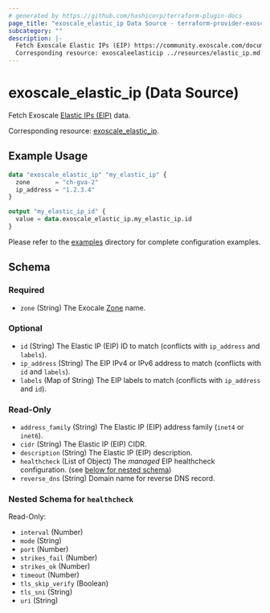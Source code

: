 ```yaml
---
# generated by https://github.com/hashicorp/terraform-plugin-docs
page_title: "exoscale_elastic_ip Data Source - terraform-provider-exoscale"
subcategory: ""
description: |-
  Fetch Exoscale Elastic IPs (EIP) https://community.exoscale.com/documentation/compute/eip/ data.
  Corresponding resource: exoscaleelasticip ../resources/elastic_ip.md.
---
```


# exoscale_elastic_ip (Data Source)

Fetch Exoscale [Elastic IPs (EIP)](https://community.exoscale.com/documentation/compute/eip/) data.

Corresponding resource: [exoscale_elastic_ip](../resources/elastic_ip.md).

## Example Usage

```terraform
data "exoscale_elastic_ip" "my_elastic_ip" {
  zone       = "ch-gva-2"
  ip_address = "1.2.3.4"
}

output "my_elastic_ip_id" {
  value = data.exoscale_elastic_ip.my_elastic_ip.id
}
```

Please refer to the [examples](https://github.com/exoscale/terraform-provider-exoscale/tree/master/examples/)
directory for complete configuration examples.

<!-- schema generated by tfplugindocs -->
## Schema

### Required

- `zone` (String) The Exocale [Zone](https://www.exoscale.com/datacenters/) name.

### Optional

- `id` (String) The Elastic IP (EIP) ID to match (conflicts with `ip_address` and `labels`).
- `ip_address` (String) The EIP IPv4 or IPv6 address to match (conflicts with `id` and `labels`).
- `labels` (Map of String) The EIP labels to match (conflicts with `ip_address` and `id`).

### Read-Only

- `address_family` (String) The Elastic IP (EIP) address family (`inet4` or `inet6`).
- `cidr` (String) The Elastic IP (EIP) CIDR.
- `description` (String) The Elastic IP (EIP) description.
- `healthcheck` (List of Object) The *managed* EIP healthcheck configuration. (see [below for nested schema](#nestedatt--healthcheck))
- `reverse_dns` (String) Domain name for reverse DNS record.

<a id="nestedatt--healthcheck"></a>
### Nested Schema for `healthcheck`

Read-Only:

- `interval` (Number)
- `mode` (String)
- `port` (Number)
- `strikes_fail` (Number)
- `strikes_ok` (Number)
- `timeout` (Number)
- `tls_skip_verify` (Boolean)
- `tls_sni` (String)
- `uri` (String)


